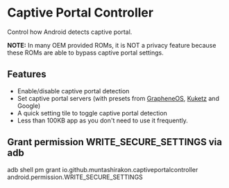 # Captive Portal Controller

Control how Android detects captive portal.

**NOTE:** In many OEM provided ROMs, it is NOT a privacy feature because these ROMs are able to bypass captive portal settings.

## Features
- Enable/disable captive portal detection
- Set captive portal servers (with presets from [GrapheneOS](https://grapheneos.org/faq#default-connections), [Kuketz](https://www.kuketz-blog.de/empfehlungsecke/#captive-portal) and Google)
- A quick setting tile to toggle captive portal detection
- Less than 100KB app as you don't need to use it frequently.

## Grant permission WRITE_SECURE_SETTINGS via adb
adb shell
pm grant io.github.muntashirakon.captiveportalcontroller android.permission.WRITE_SECURE_SETTINGS
